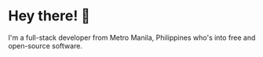 # Hey there! :wave:

I'm a full-stack developer from Metro Manila, Philippines who's into free and open-source software. 
